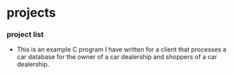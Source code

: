 # projects

<h3>project list</h3>
<ul>
<li>
This is an example C program I have written for a client that processes a car database for the owner of a car dealership and shoppers of a car dealership.
</li>
</ul>